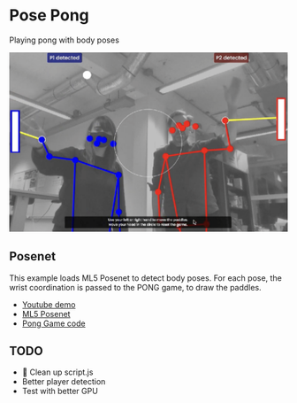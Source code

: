 # Pose Pong

Playing pong with body poses

![pong](./pong.png)

## Posenet

This example loads ML5 Posenet to detect body poses.
For each pose, the wrist coordination is passed to the PONG game, to draw the paddles.

- [Youtube demo](https://www.youtube.com/watch?v=DMebdxAp0j0)
- [ML5 Posenet](https://learn.ml5js.org/#/reference/posenet)
- [Pong Game code](https://glitch.com/~pong-game-canvas)

## TODO

- 🧹 Clean up script.js 
- Better player detection
- Test with better GPU